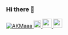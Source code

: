 ### Hi there 👋

<!--
**AKMaaa/AKMaaa** is a ✨ _special_ ✨ repository because its `README.md` (this file) appears on your GitHub profile.

Here are some ideas to get you started:

- 🔭 I’m currently working on ...
- 🌱 I’m currently learning ...
- 👯 I’m looking to collaborate on ...
- 🤔 I’m looking for help with ...
- 💬 Ask me about ...
- 📫 How to reach me: ...
- 😄 Pronouns: ...
- ⚡ Fun fact: ...
-->

<p align="left"> 
  <a href="https://github.com/AKMAaa/AKMaaa/">
    <img src="https://komarev.com/ghpvc/?username=AKMaaa" alt="AKMaaa" />
  </a>
  <a href="https://github.com/AKMaaa">
    <img height="20" src="https://img.shields.io/github/followers/AKMaaa?label=follow&logo=github&style=flat" />
  </a>
  <a href="https://www.twitter.com/godpotbot">
     <img src="https://img.shields.io/badge/twitter-%231DA1F2.svg?&style=for-the-  badge&logo=twitter&logoColor=white" height=25 target="_blank">
  </a>
  <a href="https://www.instagram.com/godpotbot/">
    <img src="https://img.shields.io/badge/instagram-%23E4405F.svg?&style=for-the-  badge&logo=instagram&logoColor=white" height=25 target="_blank">
  </a>
</p>

